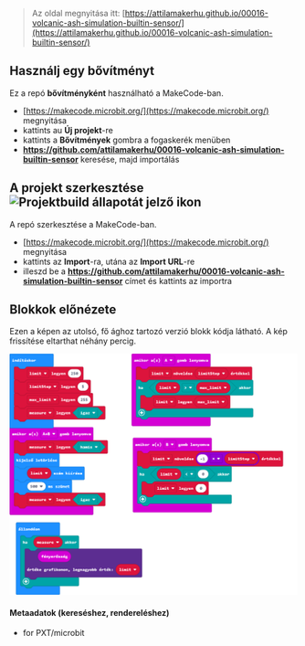 
> Az oldal megnyitása itt: [https://attilamakerhu.github.io/00016-volcanic-ash-simulation-builtin-sensor/](https://attilamakerhu.github.io/00016-volcanic-ash-simulation-builtin-sensor/)

## Használj egy bővítményt

Ez a repó **bővítményként** használható a MakeCode-ban.

* [https://makecode.microbit.org/](https://makecode.microbit.org/) megnyitása
* kattints au **Új projekt**-re
* kattints a **Bővítmények** gombra a fogaskerék menüben
* **https://github.com/attilamakerhu/00016-volcanic-ash-simulation-builtin-sensor** keresése, majd importálás

## A projekt szerkesztése ![Projektbuild állapotát jelző ikon](https://github.com/attilamakerhu/00016-volcanic-ash-simulation-builtin-sensor/workflows/MakeCode/badge.svg)

A repó szerkesztése a MakeCode-ban.

* [https://makecode.microbit.org/](https://makecode.microbit.org/) megnyitása
* kattints az **Import**-ra, utána az **Import URL**-re
* illeszd be a **https://github.com/attilamakerhu/00016-volcanic-ash-simulation-builtin-sensor** címet és kattints az importra

## Blokkok előnézete

Ezen a képen az utolsó, fő ághoz tartozó verzió blokk kódja látható.
A kép frissítése eltarthat néhány percig.

![Renderelt nézet blokkokkal](https://github.com/attilamakerhu/00016-volcanic-ash-simulation-builtin-sensor/raw/master/.github/makecode/blocks.png)

#### Metaadatok (kereséshez, rendereléshez)

* for PXT/microbit
<script src="https://makecode.com/gh-pages-embed.js"></script><script>makeCodeRender("{{ site.makecode.home_url }}", "{{ site.github.owner_name }}/{{ site.github.repository_name }}");</script>
